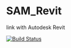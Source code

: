 # SAM_Revit
link with Autodesk Revit

[![Build Status](https://hldigitalinnovation.visualstudio.com/HLApps/_apis/build/status/SAM-deploy-SAM_Revit?branchName=master)](https://hldigitalinnovation.visualstudio.com/HLApps/_build/latest?definitionId=19&branchName=master)
